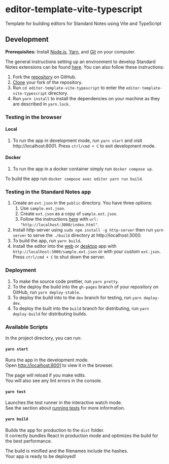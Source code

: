 # editor-template-vite-typescript

Template for building editors for Standard Notes using Vite and TypeScript

## Development

**Prerequisites:** Install [Node.js](https://nodejs.org/en/), [Yarn](https://classic.yarnpkg.com/en/docs/install/), and [Git](https://github.com/git-guides/install-git) on your computer.

The general instructions setting up an environment to develop Standard Notes extensions can be found [here](https://docs.standardnotes.org/extensions/local-setup). You can also follow these instructions:

1. Fork the [repository](https://github.com/tkilian/editor-template-vite-typescript) on GitHub.
1. [Clone](https://help.github.com/en/github/creating-cloning-and-archiving-repositories/cloning-a-repository) your fork of the repository.
1. Run `cd editor-template-vite-typescript` to enter the `editor-template-vite-typescript` directory.
1. Run `yarn install` to install the dependencies on your machine as they are described in `yarn.lock`.

### Testing in the browser

#### Local

1. To run the app in development mode, run `yarn start` and visit http://localhost:8001. Press `ctrl/cmd + C` to exit development mode.

#### Docker

1. To run the app in a docker container simply run `docker compose up`.

To build the app run `docker compose exec editor yarn run build`.

### Testing in the Standard Notes app

1.  Create an `ext.json` in the `public` directory. You have three options:
    1.  Use `sample.ext.json`.
    1.  Create `ext.json` as a copy of `sample.ext.json`.
    1.  Follow the instructions [here](https://docs.standardnotes.org/extensions/local-setup) with `url: "http://localhost:3000/index.html"`.
1.  Install http-server using `sudo npm install -g http-server` then run `yarn server` to serve the `./build` directory at http://localhost:3000.
1.  To build the app, run `yarn build`.
1.  Install the editor into the [web](https://app.standardnotes.org) or [desktop](https://standardnotes.org/download) app with `http://localhost:3000/sample.ext.json` or with your custom `ext.json`. Press `ctrl/cmd + C` to shut down the server.

### Deployment

1. To make the source code prettier, run `yarn pretty`.
1. To the deploy the build into the `gh-pages` branch of your repository on GitHub, run `yarn deploy-stable`.
1. To deploy the build into to the `dev` branch for testing, run `yarn deploy-dev`.
1. To deploy the built into the `build` branch for distributing, run `yarn deploy-build` for distributing builds.

### Available Scripts

In the project directory, you can run:

#### `yarn start`

Runs the app in the development mode.\
Open [http://localhost:8001](http://localhost:8001) to view it in the browser.

The page will reload if you make edits.\
You will also see any lint errors in the console.

#### `yarn test`

Launches the test runner in the interactive watch mode.\
See the section about [running tests](https://facebook.github.io/create-react-app/docs/running-tests) for more information.

#### `yarn build`

Builds the app for production to the `dist` folder.\
It correctly bundles React in production mode and optimizes the build for the best performance.

The build is minified and the filenames include the hashes.\
Your app is ready to be deployed!
